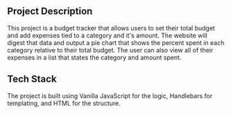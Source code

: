 ## Project Description

This project is a budget tracker that allows users to set their total budget and add expenses
tied to a category and it's amount. The website will digest that data and output a pie chart that
shows the percent spent in each category relative to their total budget. The user can also view all
of their expenses in a list that states the category and amount spent.

## Tech Stack

The project is built using Vanilla JavaScript for the logic, Handlebars for templating, and HTML for the structure.
